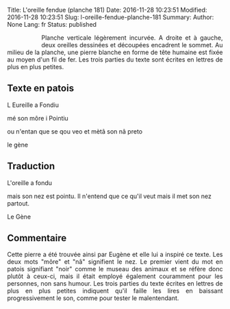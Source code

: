 Title: L'oreille fendue (planche 181)
Date: 2016-11-28 10:23:51
Modified: 2016-11-28 10:23:51
Slug: l-oreille-fendue-planche-181
Summary: 
Author: None
Lang: fr
Status: published


<figure class="image-block" style="float: left;">
  <img alt="" src="{static}/images/planche_181.png">
  <figcaption style="max-width: 215px"></figcaption>
</figure>
<p style="text-align:justify;">Planche verticale légèrement incurvée. A droite et à gauche, deux oreilles dessinées et découpées encadrent le sommet. Au milieu de la planche, une pierre blanche en forme de tête humaine est fixée au moyen d'un fil de fer. Les trois parties du texte sont écrites en lettres de plus en plus petites.</p>

## Texte en patois
L Eureille a Fondiu

mé son môre i Pointiu

ou n'entan que se qou veo et mètâ son nâ preto

le gène

## Traduction
L'oreille a fondu

mais son nez est pointu.
 Il n'entend que ce qu'il veut  mais il met son nez partout.

Le Gène

## Commentaire
<p style="text-align:justify;">Cette pierre a été trouvée ainsi par Eugène et elle lui a inspiré ce texte.
Les deux mots "môre" et "nâ" signifient le nez. Le premier vient du mot en patois signifiant "noir" comme le museau des animaux et se réfère donc plutôt à ceux-ci, mais il était employé également couramment pour les personnes, non sans humour.
Les trois parties du texte écrites en lettres de plus en plus petites indiquent qu'il faille les lires en baissant progressivement le son, comme pour tester le malentendant.  </p>







